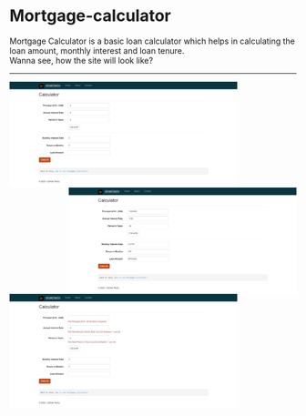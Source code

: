 # Mortgage-calculator
Mortgage Calculator is a basic loan calculator which helps in calculating the loan amount, monthly interest and loan tenure.<br/>
Wanna see, how the site will look like?
<hr>
<img src="https://github.com/nivitek/Mortgage-calculator/blob/main/screencapture-mortgagecalcutor-2023-02-09-19_56_34.png" align="left" width="400"/>
<img src="https://github.com/nivitek/Mortgage-calculator/blob/main/screencapture-mortgagecalcutor-2023-02-09-19_57_36.png" align="right" width="400"/>
<img src="https://github.com/nivitek/Mortgage-calculator/blob/main/screencapture-mortgagecalcutor-2023-02-09-19_57_16.png" align="left" width="400"/>
